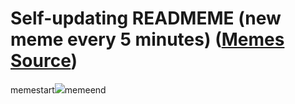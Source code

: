 # Self-updating READMEME (new meme every 5 minutes) ([Memes Source](https://bramses.notion.site/a49c1e962b7646879176ac3b327b6533?v=4d1eda54b170483cb03a40f257231764))

memestart![](https://www.notion.so/image/https%3A%2F%2Fs3-us-west-2.amazonaws.com%2Fsecure.notion-static.com%2Fe0a738b0-c09b-41b8-9dfe-5e7881dcf538%2F1F305D23-5B13-4838-A6FE-3F0DBFEC0C98.jpeg?table=block&id=dd9e55eb-2e10-4f32-9d5e-00919ec12156&cache=v2)memeend
